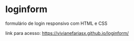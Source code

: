 # loginform
formulário de login responsivo com HTML e CSS


link para acesso: https://vivianefariasx.github.io/loginform/
